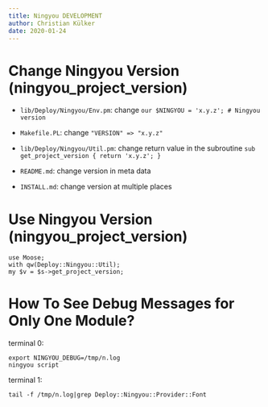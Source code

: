 ```yaml
---
title: Ningyou DEVELOPMENT
author: Christian Külker
date: 2020-01-24
---
```


# Change Ningyou Version (ningyou_project_version)

  * `lib/Deploy/Ningyou/Env.pm`:
    change `our $NINGYOU = 'x.y.z'; # Ningyou version`

  * `Makefile.PL`: change `"VERSION" => "x.y.z"`

  * `lib/Deploy/Ningyou/Util.pm`: change return value in the subroutine
     `sub get_project_version { return 'x.y.z'; }`

  * `README.md`: change version in meta data

  * `INSTALL.md`: change version at multiple places

# Use Ningyou Version (ningyou_project_version)

    use Moose;
    with qw(Deploy::Ningyou::Util);
    my $v = $s->get_project_version;

# How To See Debug Messages for Only One Module?

terminal 0:

    export NINGYOU_DEBUG=/tmp/n.log
    ningyou script

terminal 1:

    tail -f /tmp/n.log|grep Deploy::Ningyou::Provider::Font





